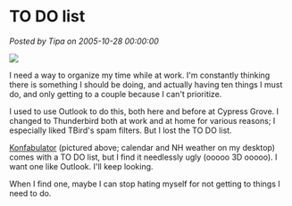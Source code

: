 # TO DO list

*Posted by Tipa on 2005-10-28 00:00:00*

![](../../../images/konfab.jpg)

I need a way to organize my time while at work. I'm constantly thinking there is something I should be doing, and actually having ten things I must do, and only getting to a couple because I can't prioritize.

I used to use Outlook to do this, both here and before at Cypress Grove. I changed to Thunderbird both at work and at home for various reasons; I especially liked TBird's spam filters. But I lost the TO DO list.

[Konfabulator](../../../www.konfabulator.com) (pictured above; calendar and NH weather on my desktop) comes with a TO DO list, but I find it needlessly ugly (ooooo 3D ooooo). I want one like Outlook. I'll keep looking.

When I find one, maybe I can stop hating myself for not getting to things I need to do.
